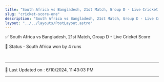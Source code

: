 ```yaml
---
title: "South Africa vs Bangladesh, 21st Match, Group D - Live Cricket Score"
slug: "cricket-score-one"
description: "South Africa vs Bangladesh, 21st Match, Group D - Live Cricket Score - South Africa won by 4 runs."
layout: "../../layouts/PostLayout.astro"
--- 
```


✅ South Africa vs Bangladesh, 21st Match, Group D - Live Cricket Score

📑 Status - South Africa won by 4 runs

<br />

***

📝 Last Updated on : 6/10/2024, 11:43:03 PM

***

